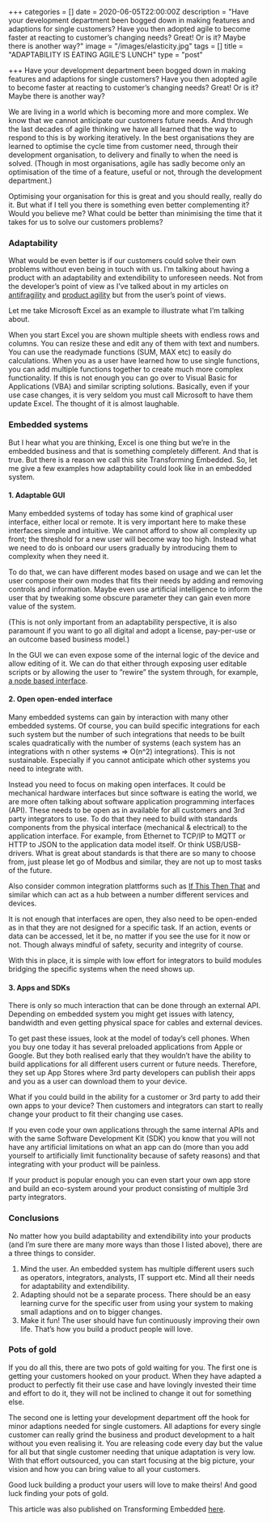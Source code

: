 +++
categories = []
date = 2020-06-05T22:00:00Z
description = "Have your development department been bogged down in making features and adaptions for single customers? Have you then adopted agile to become faster at reacting to customer’s changing needs? Great! Or is it? Maybe there is another way?"
image = "/images/elasticity.jpg"
tags = []
title = "ADAPTABILITY IS EATING AGILE’S LUNCH"
type = "post"

+++
Have your development department been bogged down in making features and adaptions for single customers? Have you then adopted agile to become faster at reacting to customer’s changing needs? Great! Or is it? Maybe there is another way?

We are living in a world which is becoming more and more complex. We know that we cannot anticipate our customers future needs. And through the last decades of agile thinking we have all learned that the way to respond to this is by working iteratively. In the best organisations they are learned to optimise the cycle time from customer need, through their development organisation, to delivery and finally to when the need is solved. (Though in most organisations, agile has sadly become only an optimisation of the time of a feature, useful or not, through the development department.)

Optimising your organisation for this is great and you should really, really do it. But what if I tell you there is something even better complementing it? Would you believe me? What could be better than minimising the time that it takes for us to solve our customers problems?

### Adaptability

What would be even better is if our customers could solve their own problems without even being in touch with us. I’m talking about having a product with an adaptability and extendibility to unforeseen needs. Not from the developer’s point of view as I’ve talked about in my articles on [antifragility](https://transformingembedded.sigmatechnology.se/insight-post/how-to-build-antifragile-products/) and [product agility](https://transformingembedded.sigmatechnology.se/insight-post/how-agile-is-your-product/) but from the user’s point of views.

Let me take Microsoft Excel as an example to illustrate what I’m talking about.

When you start Excel you are shown multiple sheets with endless rows and columns. You can resize these and edit any of them with text and numbers. You can use the readymade functions (SUM, MAX etc) to easily do calculations. When you as a user have learned how to use single functions, you can add multiple functions together to create much more complex functionality. If this is not enough you can go over to Visual Basic for Applications (VBA) and similar scripting solutions. Basically, even if your use case changes, it is very seldom you must call Microsoft to have them update Excel. The thought of it is almost laughable.

### **Embedded systems**

But I hear what you are thinking, Excel is one thing but we’re in the embedded business and that is something completely different. And that is true. But there is a reason we call this site Transforming Embedded. So, let me give a few examples how adaptability could look like in an embedded system.

#### **1. Adaptable GUI**

Many embedded systems of today has some kind of graphical user interface, either local or remote. It is very important here to make these interfaces simple and intuitive. We cannot afford to show all complexity up front; the threshold for a new user will become way too high. Instead what we need to do is onboard our users gradually by introducing them to complexity when they need it.

To do that, we can have different modes based on usage and we can let the user compose their own modes that fits their needs by adding and removing controls and information. Maybe even use artificial intelligence to inform the user that by tweaking some obscure parameter they can gain even more value of the system.

(This is not only important from an adaptability perspective, it is also paramount if you want to go all digital and adopt a license, pay-per-use or an outcome based business model.)

In the GUI we can even expose some of the internal logic of the device and allow editing of it. We can do that either through exposing user editable scripts or by allowing the user to ”rewire” the system through, for example, [a node based interface](https://nodered.org/).

#### **2. Open open-ended interface**

Many embedded systems can gain by interaction with many other embedded systems. Of course, you can build specific integrations for each such system but the number of such integrations that needs to be built scales quadratically with the number of systems (each system has an integrations with n other systems => O(n^2) integrations). This is not sustainable. Especially if you cannot anticipate which other systems you need to integrate with.

Instead you need to focus on making open interfaces. It could be mechanical hardware interfaces but since software is eating the world, we are more often talking about software application programming interfaces (API). These needs to be open as in available for all customers and 3rd party integrators to use. To do that they need to build with standards components from the physical interface (mechanical & electrical) to the application interface. For example, from Ethernet to TCP/IP to MQTT or HTTP to JSON to the application data model itself. Or think USB/USB-drivers. What is great about standards is that there are so many to choose from, just please let go of Modbus and similar, they are not up to most tasks of the future.

Also consider common integration plattforms such as [If This Then That](https://ifttt.com/) and similar which can act as a hub between a number different services and devices.

It is not enough that interfaces are open, they also need to be open-ended as in that they are not designed for a specific task. If an action, events or data can be accessed, let it be, no matter if you see the use for it now or not. Though always mindful of safety, security and integrity of course.

With this in place, it is simple with low effort for integrators to build modules bridging the specific systems when the need shows up.

#### **3. Apps and SDKs**

There is only so much interaction that can be done through an external API. Depending on embedded system you might get issues with latency, bandwidth and even getting physical space for cables and external devices.

To get past these issues, look at the model of today’s cell phones. When you buy one today it has several preloaded applications from Apple or Google. But they both realised early that they wouldn’t have the ability to build applications for all different users current or future needs. Therefore, they set up App Stores where 3rd party developers can publish their apps and you as a user can download them to your device.

What if you could build in the ability for a customer or 3rd party to add their own apps to your device? Then customers and integrators can start to really change your product to fit their changing use cases.

If you even code your own applications through the same internal APIs and with the same Software Development Kit (SDK) you know that you will not have any artificial limitations on what an app can do (more than you add yourself to artificially limit functionality because of safety reasons) and that integrating with your product will be painless.

If your product is popular enough you can even start your own app store and build an eco-system around your product consisting of multiple 3rd party integrators.

### **Conclusions**

No matter how you build adaptability and extendibility into your products (and I’m sure there are many more ways than those I listed above), there are a three things to consider.

1. Mind the user. An embedded system has multiple different users such as operators, integrators, analysts, IT support etc. Mind all their needs for adaptability and extendibility.
2. Adapting should not be a separate process. There should be an easy learning curve for the specific user from using your system to making small adaptions and on to bigger changes.
3. Make it fun! The user should have fun continuously improving their own life. That’s how you build a product people will love.

### **Pots of gold**

If you do all this, there are two pots of gold waiting for you. The first one is getting your customers hooked on your product. When they have adapted a product to perfectly fit their use case and have lovingly invested their time and effort to do it, they will not be inclined to change it out for something else.

The second one is letting your development department off the hook for minor adaptions needed for single customers. All adaptions for every single customer can really grind the business and product development to a halt without you even realising it. You are releasing code every day but the value for all but that single customer needing that unique adaptation is very low. With that effort outsourced, you can start focusing at the big picture, your vision and how you can bring value to all your customers.

Good luck building a product your users will love to make theirs! And good luck finding your pots of gold.

This article was also published on Transforming Embedded [here](https://transformingembedded.sigmatechnology.se/insight-post/adaptability-is-eating-agiles-lunch/ "Adaptability is eating Agile's lunch").